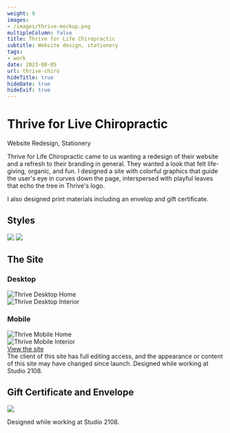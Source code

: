 ```yaml
---
weight: 9
images:
- /images/thrive-mockup.png
multipleColumn: false
title: Thrive for Life Chiropractic
subtitle: Website design, stationery
tags:
- work
date: 2023-08-05
url: thrive-chiro
hideTitle: true
hideDate: true
hideExif: true
---
```

# Thrive for Live Chiropractic
<div class="subtitle">Website Redesign, Stationery</div>

Thrive for Life Chiropractic came to us wanting a redesign of their website and a refresh to their branding in general. They wanted a look that felt life-giving, organic, and fun. I designed a site with colorful graphics that guide the user's eye in curves down the page, interspersed with playful leaves that echo the tree in Thrive's logo.

I also designed print materials including an envelop and gift certificate.

## Styles

![](/images/thrive/colors.png)
![](/images/thrive/fonts.png)

## The Site

### Desktop
<div class="scroll-box"><img src="/images/thrive/Home-Desktop.png" alt="Thrive Desktop Home"/></div>
<div class="scroll-box"><img src="/images/thrive/Interior-Desktop.png" alt="Thrive Desktop Interior"/></div>

### Mobile
<div class="scroll-box"><img src="/images/thrive/Home-Mobile.png" alt="Thrive Mobile Home"/></div>
<div class="scroll-box"><img src="/images/thrive/Interior-Mobile.png" alt="Thrive Mobile Interior"/></div>

<div class="button"><a href="https://thrive4lifenow.com" target="_blank">View the site</a></div>

<div class="small-text">The client of this site has full editing access, and the appearance or content of this site may have changed since launch. Designed while working at Studio 2108.</div>


## Gift Certificate and Envelope

![](/images/thrive/print/card-and-envelope.jpg)

<div class="small-text">Designed while working at Studio 2108.</div>